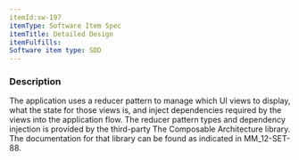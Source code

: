 ```yaml
---
itemId:sw-197
itemType: Software Item Spec
itemTitle: Detailed Design
itemFulfills: 
Software item type: SDD
---
```

### Description
The application uses a reducer pattern to manage which UI views to display, what the state for those views is, and inject dependencies required by the views into the application flow. The reducer pattern types and dependency injection is provided by the third-party The Composable Architecture library. The documentation for that library can be found as indicated in MM_12-SET-88.